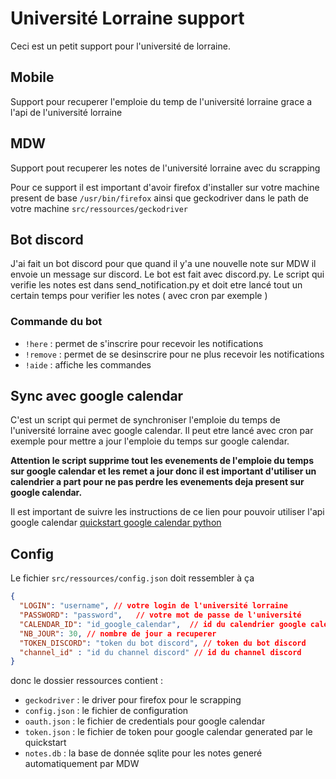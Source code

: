 # Université Lorraine support
Ceci est un petit support pour l'université de lorraine.
## Mobile
Support pour recuperer l'emploie du temp de l'université lorraine grace a l'api de l'université lorraine
## MDW
Support pout recuperer les notes de l'université lorraine avec du scrapping

Pour ce support il est important d'avoir firefox d'installer sur votre machine present de base `/usr/bin/firefox` 
ainsi que geckodriver dans le path de votre machine `src/ressources/geckodriver`

## Bot discord
J'ai fait un bot discord pour que quand il y'a une nouvelle note sur MDW il envoie un message sur discord.
Le bot est fait avec discord.py. 
Le script qui verifie les notes est dans send_notification.py et doit etre lancé tout un certain temps pour verifier les notes ( avec cron par exemple )

### Commande du bot
- `!here` : permet de s'inscrire pour recevoir les notifications
- `!remove` : permet de se desinscrire pour ne plus recevoir les notifications
- `!aide` : affiche les commandes

## Sync avec google calendar
C'est un script qui permet de synchroniser l'emploie du temps de l'université lorraine avec google calendar. Il peut etre lancé avec cron par exemple pour mettre a jour l'emploie du temps sur google calendar.

**Attention  le script supprime tout les evenements de l'emploie du temps sur google calendar et les remet a jour donc il est important d'utiliser un calendrier a part pour ne pas perdre les evenements deja present sur google calendar.**

Il est important de suivre les instructions de ce lien pour pouvoir utiliser l'api google calendar
[quickstart google calendar python
](https://developers.google.com/calendar/api/quickstart/python)

## Config
Le fichier `src/ressources/config.json` doit ressembler à ça
```json
{
  "LOGIN": "username", // votre login de l'université lorraine
  "PASSWORD": "password",   // votre mot de passe de l'université
  "CALENDAR_ID": "id_google_calendar",  // id du calendrier google calendar ( Un calendrier a part pour ne pas perdre les evenements deja present )
  "NB_JOUR": 30, // nombre de jour a recuperer
  "TOKEN_DISCORD": "token du bot discord", // token du bot discord
  "channel_id" : "id du channel discord" // id du channel discord
}
```

donc le dossier ressources contient : 
- `geckodriver` : le driver pour firefox pour le scrapping
- `config.json` : le fichier de configuration 
- `oauth.json` : le fichier de credentials pour google calendar
- `token.json` : le fichier de token pour google calendar generated par le quickstart
- `notes.db` : la base de donnée sqlite pour les notes generé automatiquement par MDW